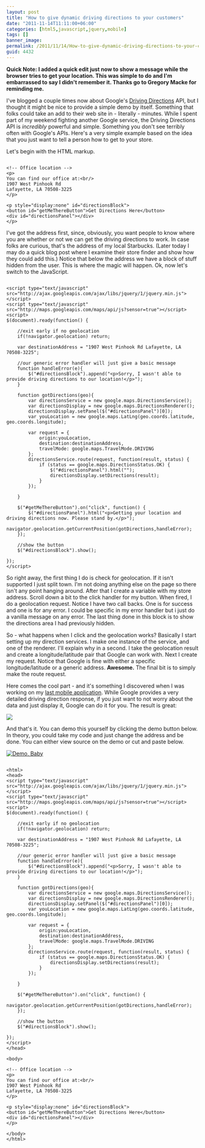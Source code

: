 ```yaml
---
layout: post
title: "How to give dynamic driving directions to your customers"
date: "2011-11-14T11:11:00+06:00"
categories: [html5,javascript,jquery,mobile]
tags: []
banner_image: 
permalink: /2011/11/14/How-to-give-dynamic-driving-directions-to-your-customers
guid: 4432
---
```


<b>Quick Note: I added a quick edit just now to show a message while the browser tries to get your location. This was simple to do and I'm embarrassed to say I didn't remember it. Thanks go to Gregory Macke for reminding me.</b>

<p/>

I've blogged a couple times now about Google's <a href="http://code.google.com/apis/maps/documentation/javascript/reference.html#DirectionsService">Driving Directions</a> API, but I thought it might be nice to provide a simple demo by itself. Something that folks could take an add to their web site in - literally - minutes. While I spent part of my weekend fighting another Google service, the Driving Directions API is <i>incredibly</i> powerful and simple. Something you don't see terribly often with Google's APIs. Here's a very simple example based on the idea that you just want to tell a person how to get to your store.
<!--more-->
<p>

Let's begin with the HTML markup.

<p>

<pre><code class="language-javascript">
&lt;!-- Office location --&gt;
&lt;p&gt;
You can find our office at:&lt;br/&gt;
1907 West Pinhook Rd 
Lafayette, LA 70508-3225
&lt;/p&gt;

&lt;p style="display:none" id="directionsBlock"&gt;
&lt;button id="getMeThereButton"&gt;Get Directions Here&lt;/button&gt;
&lt;div id="directionsPanel"&gt;&lt;/div&gt;
&lt;/p&gt;
</code></pre>

<p>

I've got the address first, since, obviously, you want people to know where you are whether or not we can get the driving directions to work. In case folks are curious, that's the address of my local Starbucks. (Later today I may do a quick blog post where I examine their store finder and show how they could add this.) Notice that below the address we have a block of stuff hidden from the user. This is where the magic will happen. Ok, now let's switch to the JavaScript.

<p>

<pre><code class="language-javascript">
&lt;script type="text/javascript" src="http://ajax.googleapis.com/ajax/libs/jquery/1/jquery.min.js"&gt;&lt;/script&gt;
&lt;script type="text/javascript" src="http://maps.googleapis.com/maps/api/js?sensor=true"&gt;&lt;/script&gt;
&lt;script&gt;
$(document).ready(function() {

	//exit early if no geolocation
	if(!navigator.geolocation) return;
			
	var destinationAddress = "1907 West Pinhook Rd Lafayette, LA 70508-3225";
	
	//our generic error handler will just give a basic message
	function handleError(e){
		$("#directionsBlock").append("&lt;p&gt;Sorry, I wasn't able to provide driving directions to our location!&lt;/p&gt;");
	}
	
	function gotDirections(geo){
		var directionsService = new google.maps.DirectionsService();
		var directionsDisplay = new google.maps.DirectionsRenderer();
		directionsDisplay.setPanel($("#directionsPanel")[0]);
		var youLocation = new google.maps.LatLng(geo.coords.latitude, geo.coords.longitude);
		
		var request = {
			origin:youLocation,
			destination:destinationAddress,
			travelMode: google.maps.TravelMode.DRIVING
		};
		directionsService.route(request, function(result, status) {
			if (status == google.maps.DirectionsStatus.OK) {
				$("#directionsPanel").html("");
				directionsDisplay.setDirections(result);
			}
		});
		
	}
	
	$("#getMeThereButton").on("click", function() {
		$("#directionsPanel").html("&lt;p&gt;Getting your location and driving directions now. Please stand by.&lt;/p&gt;");		
		navigator.geolocation.getCurrentPosition(gotDirections,handleError);
	});
	
	//show the button
	$("#directionsBlock").show();
	
});
&lt;/script&gt;
</code></pre>

<p>

So right away, the first thing I do is check for geolocation. If it isn't supported I just split town. I'm not doing anything else on the page so there isn't any point hanging around. After that I create a variable with my store address. Scroll down a bit to the click handler for my button. When fired, I do a geolocation request. Notice I have two call backs. One is for success and one is for any error. I could be specific in my error handler but i just do a vanilla message on any error. The last thing done in this block is to show the directions area I had previously hidden. 

<p>

So - what happens when I click and the geolocation works? Basically I start setting up my direction services. I make one instance of the service, and one of the renderer. I'll explain why in a second. I take the geolocation result and create a longitude/latitude pair that Google can work with. Next I create my request. Notice that Google is fine with either a specific longitude/latitude or a generic address. <b>Awesome.</b> The final bit is to simply make the route request. 

<p>

Here comes the cool part - and it's something I discovered when I was working on my <a href="http://www.raymondcamden.com/2011/11/4/Latest-Mobile-app--WTFRU">last mobile application</a>. While Google provides a very detailed driving direction response, if you just want to not worry about the data and just display it, Google can do it for you. The result is great:

<p>

<img src="https://static.raymondcamden.com/images/cfjedi/device-2011-11-14-102805.png" />

<p>

And that's it. You can demo this yourself by clicking the demo button below. In theory, you could take my code and just change the address and be done. You can either view source on the demo or cut and paste below.

<p>

<a href="https://static.raymondcamden.com/demos/2011/nov/14/test.html"><img src="https://static.raymondcamden.com/images/cfjedi/icon_128.png" title="Demo, Baby" border="0"></a>

<p>

<pre><code class="language-javascript">
&lt;html&gt;
&lt;head&gt;
&lt;script type="text/javascript" src="http://ajax.googleapis.com/ajax/libs/jquery/1/jquery.min.js"&gt;&lt;/script&gt;
&lt;script type="text/javascript" src="http://maps.googleapis.com/maps/api/js?sensor=true"&gt;&lt;/script&gt;
&lt;script&gt;
$(document).ready(function() {

	//exit early if no geolocation
	if(!navigator.geolocation) return;
			
	var destinationAddress = "1907 West Pinhook Rd Lafayette, LA 70508-3225";
	
	//our generic error handler will just give a basic message
	function handleError(e){
		$("#directionsBlock").append("&lt;p&gt;Sorry, I wasn't able to provide driving directions to our location!&lt;/p&gt;");
	}
	
	function gotDirections(geo){
		var directionsService = new google.maps.DirectionsService();
		var directionsDisplay = new google.maps.DirectionsRenderer();
		directionsDisplay.setPanel($("#directionsPanel")[0]);
		var youLocation = new google.maps.LatLng(geo.coords.latitude, geo.coords.longitude);
		
		var request = {
			origin:youLocation,
			destination:destinationAddress,
			travelMode: google.maps.TravelMode.DRIVING
		};
		directionsService.route(request, function(result, status) {
			if (status == google.maps.DirectionsStatus.OK) {
				directionsDisplay.setDirections(result);
			}
		});
		
	}
	
	$("#getMeThereButton").on("click", function() {
		navigator.geolocation.getCurrentPosition(gotDirections,handleError);
	});
	
	//show the button
	$("#directionsBlock").show();
	
});
&lt;/script&gt;
&lt;/head&gt;

&lt;body&gt;

&lt;!-- Office location --&gt;
&lt;p&gt;
You can find our office at:&lt;br/&gt;
1907 West Pinhook Rd 
Lafayette, LA 70508-3225
&lt;/p&gt;

&lt;p style="display:none" id="directionsBlock"&gt;
&lt;button id="getMeThereButton"&gt;Get Directions Here&lt;/button&gt;
&lt;div id="directionsPanel"&gt;&lt;/div&gt;
&lt;/p&gt;

&lt;/body&gt;
&lt;/html&gt;
</code></pre>